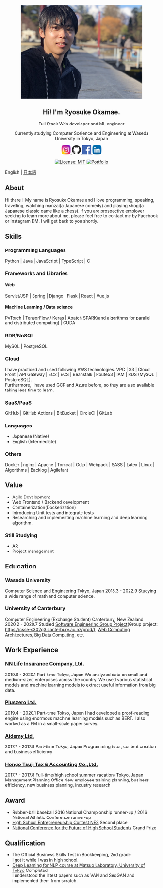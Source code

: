 <p align="center">
  <img width="400" src="public/image/profile.jpg">
</p>
<H2 align="center">
  Hi! I'm Ryosuke Okamae.
</H2>
<p align="center">Full Stack Web developer and ML engineer</p>
<p align="center">Currently studying Computer Sceience and Engineering at Waseda University in Tokyo, Japan</p>

<p align="center">
  <a href="https://www.instagram.com/maeoka__/">
    <img width="30" src="public/image/instagram.png" alt="Instagram">
  </a>
  <a href="https://github.com/ryosuke4138">
    <img width="30" src="public/image/github.png" alt="GitHub">
  </a>
  <a href="https://www.facebook.com/ryosuke.okamae.1">
    <img width="30" src="public/image/facebook.png" alt="Facebook">
  </a>
  <a href="https://www.linkedin.com/in/ryosuke-okamae-041720170/">
    <img width="30" src="public/image/linkedin.png" alt="LinkedIn">
  </a>
</p>
<p align="center">
  <a href="https://opensource.org/licenses/MIT">
    <img src="https://img.shields.io/badge/License-MIT-blue.svg" alt="License: MIT">
  </a>
  <a href="https://github.com/ryosuke4138/PetitionApp">
    <img src="https://img.shields.io/badge/Hey!-Portfolio is here-ff69b4.svg" alt="Portfolio">
  </a>
</p>

English | [日本語](/README_ja.md)

## About

Hi there！My name is Ryosuke Okamae and I love programming, speaking, travelling, watching manzai(a Japanese comedy) and playing shogi(a Japanese classic game like a chess). If you are prospective employer seeking to learn more about me, please feel free to contact me by Facebook or Instagram DM. I will get back to you shortly.

## Skills

### Programming Languages

Python | Java | JavaScript | TypeScript | C

### Frameworks and Libraries

#### Web

Servlet/JSP | Spring | Django | Flask | React | Vue.js

#### Machine Learning / Data science

PyTorch | TensorFlow / Keras | Apatch SPARK(and algorithms for parallel and distributed computing) | CUDA

### RDB/NoSQL

MySQL | PostgreSQL

### Cloud

I have practiced and used following AWS technologies.
VPC | S3 | Cloud Front | API Gateway | EC2 | ECS | Beanstalk | Route53 | IAM | RDS (MySQL | PostgreSQL).  
Furthermore, I have used GCP and Azure before, so they are also available taking less time to learn.

### SaaS/PaaS

GitHub | GitHub Actions | BitBucket | CircleCI | GitLab

### Languages

- Japanese (Native)
- English (Intermediate)

### Others

Docker | nginx | Apache | Tomcat | Gulp | Webpack | SASS | Latex | Linux | Algorithms | Backlog | Agilefant

## Value

- Agile Development
- Web Frontend / Backend development
- Containerization(Dockerization)
- Introducing Unit tests and integrate tests
- Researching and implementing machine learning and deep learning algorithm.

### Still Studying

- AR
- Project management

## Education

### Waseda University

Computer Science and Engineering
Tokyo, Japan
2018.3 - 2022.9
Studying a wide range of math and computer science.

### University of Canterbury

Computer Engineering (Exchange Student)
Canterbury, New Zealand
2020.2 - 2020.7
Studied [Software Engineering Group Project](https://www.canterbury.ac.nz/courseinfo/GetCourseDetails.aspx?course=SENG302&occurrence=20W(C)&year=2020)(Group project: https://csse-s302g3.canterbury.ac.nz/prod/), [Web Computing Architectures](https://www.canterbury.ac.nz/courseinfo/GetCourseDetails.aspx?course=SENG365&occurrence=20S1(C)&year=2020), [Big Data Computing](https://www.canterbury.ac.nz/courseinfo/GetCourseDetails.aspx?course=DATA301&occurrence=20S1(C)&year=2020), etc.

## Work Experience

### [NN Life Insurance Company, Ltd.](https://www.nnlife.co.jp)

2019.6 - 2020.1 Part-time
Tokyo, Japan
We analyzed data on small and medium-sized enterprises across the country. We used various statistical models and machine learning models to extract useful information from big data.

### [Pluszero Ltd.](https://plus-zero.co.jp/)

2019.4 - 2020.1 Part-time
Tokyo, Japan
I had developed a proof-reading engine using enormous machine learning models such as BERT. I also worked as a PM in a small-scale paper survey.

### [Aidemy Ltd.](https://aidemy.co.jp/)

2017.7 - 2017.8 Part-time
Tokyo, Japan
Programming tutor, content creation and business efficiency

### [Hongo Tsuji Tax & Accounting Co.,Ltd.](https://www.ht-tax.or.jp/)

2017.7 - 2017.8 Full-time(high school summer vacation) 
Tokyo, Japan
Management Planning Office
New employee training planning, business efficiency, new business planning, industry research

## Award

- Rubber-ball baseball 2016 National Championship runner-up / 2016 National Athletic Conference runner-up
- [High School Entrepreneurship Contest NES](https://www.facebook.com/next.entrepreneur.summit/) Second place
- [National Conference for the Future of High School Students](https://www.facebook.com/revisionjapan/) Grand Prize

## Qualification

- The Official Business Skills Test in Bookkeeping, 2nd grade  
  I got it while I was in high school.
- [Deep Learning for NLP course at Matsuo Laboratory, University of Tokyo](https://deeplearning.jp/deep-learning-for-nlp/) Completed  
  I understood the latest papers such as VAN and SeqGAN and implemented them from scratch.
